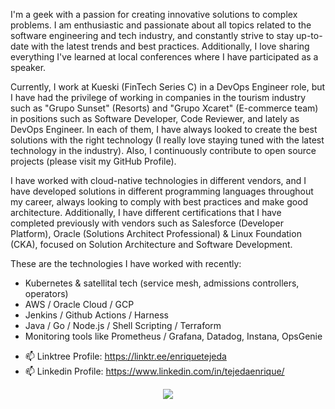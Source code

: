 <!--
**EnriqueTejeda/EnriqueTejeda** is a ✨ _special_ ✨ repository because its `README.md` (this file) appears on your GitHub profile.

Here are some ideas to get you started:

- 🔭 I’m currently working on ...
- 🌱 I’m currently learning ...
- 👯 I’m looking to collaborate on ...
- 🤔 I’m looking for help with ...
- 💬 Ask me about ...
- 📫 How to reach me: ...
- 😄 Pronouns: ...
- ⚡ Fun fact: ...
-->

I'm a geek with a passion for creating innovative solutions to complex problems. I am enthusiastic and passionate about all topics related to the software engineering and tech industry, and constantly strive to stay up-to-date with the latest trends and best practices. Additionally, I love sharing everything I've learned at local conferences where I have participated as a speaker.

Currently, I work at Kueski (FinTech Series C) in a DevOps Engineer role, but I have had the privilege of working in companies in the tourism industry such as "Grupo Sunset" (Resorts) and "Grupo Xcaret" (E-commerce team) in positions such as Software Developer, Code Reviewer, and lately as DevOps Engineer. In each of them, I have always looked to create the best solutions with the right technology (I really love staying tuned with the latest technology in the industry). Also, I continuously contribute to open source projects (please visit my GitHub Profile).

I have worked with cloud-native technologies in different vendors, and I have developed solutions in different programming languages throughout my career, always looking to comply with best practices and make good architecture. Additionally, I have different certifications that I have completed previously with vendors such as Salesforce (Developer Platform), Oracle (Solutions Architect Professional) & Linux Foundation (CKA), focused on Solution Architecture and Software Development.

These are the technologies I have worked with recently:

- Kubernetes & satellital tech (service mesh, admissions controllers, operators)
- AWS / Oracle Cloud / GCP
- Jenkins / Github Actions / Harness 
- Java / Go / Node.js / Shell Scripting / Terraform
- Monitoring tools like Prometheus / Grafana, Datadog, Instana, OpsGenie

* 📫 Linktree Profile: https://linktr.ee/enriquetejeda
* 📫 Linkedin Profile: https://www.linkedin.com/in/tejedaenrique/

<p align="center">
  <img src="https://github-readme-stats.vercel.app/api?username=EnriqueTejeda&count_private=true&show_icons=true&theme=solarized-dark">
</p>
